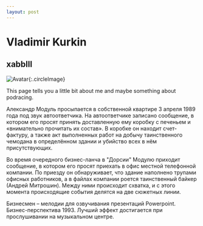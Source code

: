 ```yaml
---
layout: post
---
```

# Vladimir Kurkin
## xabblll


![Avatar](https://i.pinimg.com/736x/5e/1c/f3/5e1cf347654d865044cc7f262640b3b9.jpg "I don't like sand..."){:.circleImage}

This page tells you a little bit about me and maybe something about podracing.


Александр Модуль просыпается в собственной квартире 3 апреля 1989 года под звук автоответчика.
На автоответчике записано сообщение, в котором его просят принять доставленную ему коробку с печеньем
и «внимательно прочитать их состав». В коробке он находит счет-фактуру, а также акт выполненных работ
на добычу таинственного чемодана в определённом здании и убийство всех в нём присутствующих.

Во время очередного бизнес-ланча в "Дорсии" Модулю приходит сообщение, в котором его просят приехать в
офис местной телефонной компании. По приезду он обнаруживает, что здание наполнено трупами офисных работников,
а в файлах компании роется таинственный байкер (Андрей Митрошин). Между ними происходит схватка, и с этого
момента происходящие события делятся на две сюжетных линии.

Бизнесмен – мелодии для озвучивания презентаций Powerpoint.
Бизнес-перспектива 1993.
Лучший эффект достигается при прослушивании на музыкальном центре.